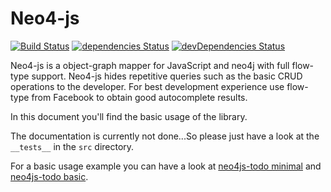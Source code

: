 # Neo4-js

[![Build Status](https://travis-ci.org/JanPeter/neo4js.svg?branch=master)](https://travis-ci.org/JanPeter/neo4js) [![dependencies Status](https://david-dm.org/janpeter/neo4js/status.svg)](https://david-dm.org/janpeter/neo4js) [![devDependencies Status](https://david-dm.org/janpeter/neo4js/dev-status.svg)](https://david-dm.org/janpeter/neo4js?type=dev)

Neo4-js is a object-graph mapper for JavaScript and neo4j with full flow-type support. Neo4-js hides repetitive queries such as the basic CRUD operations to the developer. For best development experience use flow-type from Facebook to obtain good autocomplete results.

In this document you'll find the basic usage of the library.

The documentation is currently not done...So please just have a look at the `__tests__` in the `src` directory.

For a basic usage example you can have a look at [neo4js-todo minimal](https://github.com/JanPeter/neo4js-todo/tree/minimal) and [neo4js-todo basic](https://github.com/JanPeter/neo4js-todo/tree/autocomplete).
